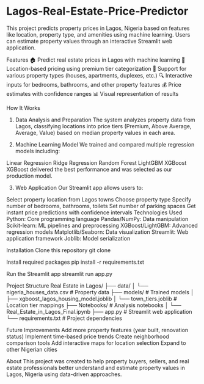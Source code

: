 # Lagos-Real-Estate-Price-Predictor
This project predicts property prices in Lagos, Nigeria based on features like location, property type, and amenities using machine learning. Users can estimate property values through an interactive Streamlit web application.

Features
🏠 Predict real estate prices in Lagos with machine learning
📍 Location-based pricing using premium tier categorization
🏢 Support for various property types (houses, apartments, duplexes, etc.)
🔍 Interactive inputs for bedrooms, bathrooms, and other property features
💰 Price estimates with confidence ranges
📊 Visual representation of results

How It Works
1. Data Analysis and Preparation
The system analyzes property data from Lagos, classifying locations into price tiers (Premium, Above Average, Average, Value) based on median property values in each area.

2. Machine Learning Model
We trained and compared multiple regression models including:

Linear Regression
Ridge Regression
Random Forest
LightGBM
XGBoost
XGBoost delivered the best performance and was selected as our production model.

3. Web Application
Our Streamlit app allows users to:

Select property location from Lagos towns
Choose property type
Specify number of bedrooms, bathrooms, toilets
Set number of parking spaces
Get instant price predictions with confidence intervals
Technologies Used
Python: Core programming language
Pandas/NumPy: Data manipulation
Scikit-learn: ML pipelines and preprocessing
XGBoost/LightGBM: Advanced regression models
Matplotlib/Seaborn: Data visualization
Streamlit: Web application framework
Joblib: Model serialization

Installation
Clone this repository
git clone <repository-url>

Install required packages
pip install -r requirements.txt

Run the Streamlit app
streamlit run app.py

Project Structure
Real Estate in Lagos/
├── data/
│   └── nigeria_houses_data.csv     # Property data
├── models/                         # Trained models
│   ├── xgboost_lagos_housing_model.joblib
│   └── town_tiers.joblib           # Location tier mappings
├── Notebooks/                      # Analysis notebooks
│   └── Real_Estate_in_Lagos_Final.ipynb
├── app.py                          # Streamlit web application
└── requirements.txt                # Project dependencies

Future Improvements
Add more property features (year built, renovation status)
Implement time-based price trends
Create neighborhood comparison tools
Add interactive maps for location selection
Expand to other Nigerian cities

About
This project was created to help property buyers, sellers, and real estate professionals better understand and estimate property values in Lagos, Nigeria using data-driven approaches.

